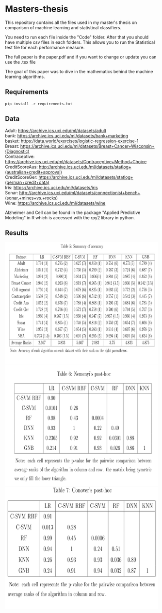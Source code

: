 # Masters-thesis
This repository contains all the files used in my master's thesis on comparison of machine learning and statistical classifiers.

You need to run each file inside the "Code" folder. After that you should have multiple csv files in each folders. This allows you to run the Statistical test file for each performance measure. 

The full paper is the paper.pdf and if you want to change or update you can use the .tex file

The goal of this paper was to dive in the mathematics behind the machine learning algorithms.

<h2>Requirements</h2>

```
pip install -r requirements.txt
```

<h2>Data</h2>

Adult: https://archive.ics.uci.edu/ml/datasets/adult<br>
bank: https://archive.ics.uci.edu/ml/datasets/bank+marketing<br>
basket: https://data.world/exercises/logistic-regression-exercise-1<br>
Breast: https://archive.ics.uci.edu/ml/datasets/Breast+Cancer+Wisconsin+(Diagnostic)<br>
Contraceptive: https://archive.ics.uci.edu/ml/datasets/Contraceptive+Method+Choice<br>
CreditScoreAus: http://archive.ics.uci.edu/ml/datasets/statlog+(australian+credit+approval)<br>
CreditScoreGer: https://archive.ics.uci.edu/ml/datasets/statlog+(german+credit+data)<br>
Iris: https://archive.ics.uci.edu/ml/datasets/iris<br>
Sonar: http://archive.ics.uci.edu/ml/datasets/connectionist+bench+(sonar,+mines+vs.+rocks)<br>
Wine: https://archive.ics.uci.edu/ml/datasets/wine<br>

Alzheimer and Cell can be found in the package "Applied Predictive Modeling" in R which is accessed with the rpy2 library in python. 

<h2>Results</h2>

<img src="https://raw.githubusercontent.com/Kwirtz/Masters-thesis/master/Results/accuracy.png" width="700" height="400" />
<img src="https://raw.githubusercontent.com/Kwirtz/Masters-thesis/master/Results/Nemenyi.png" width="700" height="400" />
<img src="https://raw.githubusercontent.com/Kwirtz/Masters-thesis/master/Results/Conover.png" width="700" height="400" />